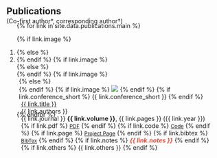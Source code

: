 <h2 id="publications" style="margin: 2px 0px 0px;">Publications</h2>

<p style="margin: 2px 0px -20px;">(Co-first author*, corresponding author†)</p>

<div class="publications">
<ol class="bibliography">

{% for link in site.data.publications.main %}

{% if link.image %}
<li>
{% else %}
<li style="height: 115px;">
{% endif %}
{% if link.image %}
<div class="pub-row">
{% else %}
<div class="pub-row" style="height: 115px;">
{% endif %}
  {% if link.image %} 
  <div class="col-sm-3 abbr" style="position: relative;padding-right: 15px;padding-left: 5px;">
  {% else %}
  <div class="col-sm-3 abbr" style="position: relative;padding-right: 0px;padding-left: 0px;">
  {% endif %}
    {% if link.image %} 
    <img src="{{ link.image }}" class="teaser img-fluid z-depth-1" style="width=100;height=40%">
    {% endif %}
    {% if link.conference_short %} 
    <abbr class="badge">{{ link.conference_short }}</abbr>
    {% endif %}
  </div>
  <div class="col-sm-9" style="position: relative;padding-right: 15px;padding-left: 5px;">
      <div class="title"><a href="{{ link.url }}">{{ link.title }}</a></div>
      <div class="author">{{ link.authors }}</div>
      <div class="periodical">{{ link.journal }} <strong>{{ link.volume }}</strong>, {{ link.pages }}  ({{ link.year }})
      </div>
    <div class="links">
      {% if link.pdf %} 
      <a href="{{ link.pdf }}" class="btn btn-sm z-depth-0" role="button" target="_blank" style="font-size:12px;">PDF</a>
      {% endif %}
      {% if link.code %} 
      <a href="{{ link.code }}" class="btn btn-sm z-depth-0" role="button" target="_blank" style="font-size:12px;">Code</a>
      {% endif %}
      {% if link.page %} 
      <a href="{{ link.page }}" class="btn btn-sm z-depth-0" role="button" target="_blank" style="font-size:12px;">Project Page</a>
      {% endif %}
      {% if link.bibtex %} 
      <a href="{{ link.bibtex }}" class="btn btn-sm z-depth-0" role="button" target="_blank" style="font-size:12px;">BibTex</a>
      {% endif %}
      {% if link.notes %} 
      <strong> <i style="color:#e74d3c">{{ link.notes }}</i></strong>
      {% endif %}
      {% if link.others %} 
      {{ link.others }}
      {% endif %}
    </div>
  </div>
</div>
</li>

{% endfor %}

</ol>
</div>

